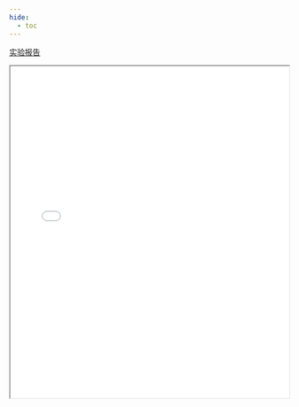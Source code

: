```yaml
---
hide:
  - toc
---
```

[实验报告](./Lab3.pdf)
<iframe src="../Lab3.pdf" width="100%" height="600px"></iframe>